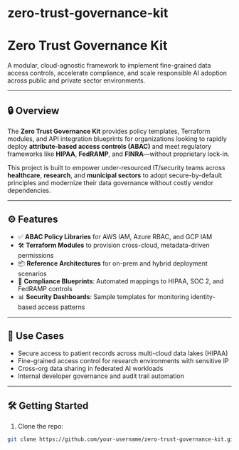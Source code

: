 # zero-trust-governance-kit

# Zero Trust Governance Kit
A modular, cloud-agnostic framework to implement fine-grained data access controls, accelerate compliance, and scale responsible AI adoption across public and private sector environments.

---

## 🔒 Overview
The **Zero Trust Governance Kit** provides policy templates, Terraform modules, and API integration blueprints for organizations looking to rapidly deploy **attribute-based access controls (ABAC)** and meet regulatory frameworks like **HIPAA**, **FedRAMP**, and **FINRA**—without proprietary lock-in.

This project is built to empower under-resourced IT/security teams across **healthcare**, **research**, and **municipal sectors** to adopt secure-by-default principles and modernize their data governance without costly vendor dependencies.

---

## ⚙️ Features
- ✅ **ABAC Policy Libraries** for AWS IAM, Azure RBAC, and GCP IAM
- 🛠 **Terraform Modules** to provision cross-cloud, metadata-driven permissions
- 📦 **Reference Architectures** for on-prem and hybrid deployment scenarios
- 🧾 **Compliance Blueprints**: Automated mappings to HIPAA, SOC 2, and FedRAMP controls
- 📊 **Security Dashboards**: Sample templates for monitoring identity-based access patterns

---

## 🧪 Use Cases
- Secure access to patient records across multi-cloud data lakes (HIPAA)
- Fine-grained access control for research environments with sensitive IP
- Cross-org data sharing in federated AI workloads
- Internal developer governance and audit trail automation

---

## 🛠️ Getting Started
1. Clone the repo:  
```bash
git clone https://github.com/your-username/zero-trust-governance-kit.git
